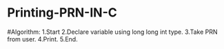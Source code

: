 # Printing-PRN-IN-C
#Algorithm:
1.Start
2.Declare variable using long long int type.
3.Take PRN from user.
4.Print.
5.End.
